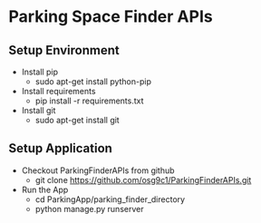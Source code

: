 # Parking Space Finder APIs

## Setup Environment
* Install pip
    * sudo apt-get install python-pip
* Install requirements
    * pip install -r requirements.txt
* Install git
    * sudo apt-get install git    
    
## Setup Application

* Checkout ParkingFinderAPIs from github
    * git clone https://github.com/osg9c1/ParkingFinderAPIs.git
* Run the App    
    * cd ParkingApp/parking_finder_directory
    * python manage.py runserver
